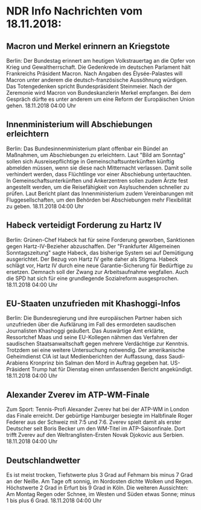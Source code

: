 # NDR Info Nachrichten vom 18.11.2018:


## Macron und Merkel erinnern an Kriegstote
Berlin: Der Bundestag erinnert am heutigen Volkstrauertag an die Opfer von Krieg und Gewaltherrschaft. Die Gedenkrede im deutschen Parlament hält Frankreichs Präsident Macron. Nach Angaben des Élysée-Palastes will Macron unter anderem die deutsch-französische Aussöhnung würdigen. Das Totengedenken spricht Bundespräsident Steinmeier. Nach der Zeremonie wird Macron von Bundeskanzlerin Merkel empfangen. Bei dem Gespräch dürfte es unter anderem um eine Reform der Europäischen Union gehen. 18.11.2018 04:00 Uhr 

## Innenministerium will Abschiebungen erleichtern
Berlin: Das Bundesinnenministerium plant offenbar ein Bündel an Maßnahmen, um Abschiebungen zu erleichtern. Laut "Bild am Sonntag" sollen sich Ausreisepflichtige in Gemeinschaftsunterkünften künftig abmelden müssen, wenn sie diese nach Mitternacht verlassen. Damit solle verhindert werden, dass Flüchtlinge vor einer Abschiebung untertauchten. In Gemeinschaftsunterkünften und Ankerzentren sollen zudem Ärzte fest angestellt werden, um die Reisefähigkeit von Asylsuchenden schneller zu prüfen. Laut Bericht plant das Innenministerium zudem Vereinbarungen mit Fluggesellschaften, um den Behörden bei Abschiebungen mehr Flexibilität zu geben. 18.11.2018 04:00 Uhr 

## Habeck verteidigt Forderung zu Hartz IV
Berlin:	Grünen-Chef Habeck hat für seine Forderung geworben, Sanktionen gegen Hartz-IV-Bezieher abzuschaffen. Der "Frankfurter Allgemeinen Sonntagszeitung" sagte Habeck, das bisherige System sei auf Demütigung ausgerichtet. Der Bezug von Hartz IV gelte daher als Stigma. Habeck schlägt vor, Hartz IV durch eine neue Garantie-Sicherung für Bedürftige zu ersetzen. Demnach soll der Zwang zur Arbeitsaufnahme wegfallen. Auch die SPD hat sich für eine grundlegende Sozialreform ausgesprochen. 18.11.2018 04:00 Uhr 

## EU-Staaten unzufrieden mit Khashoggi-Infos
Berlin:	Die Bundesregierung und ihre europäischen Partner haben sich unzufrieden über die Aufklärung im Fall des ermordeten saudischen Journalisten Khashoggi geäußert. Das Auswärtige Amt erklärte, Ressortchef Maas und seine EU-Kollegen nähmen das Verfahren der saudischen Staatsanwaltschaft gegen mehrere Verdächtige zur Kenntnis. Trotzdem sei eine weitere Untersuchung notwendig. Der amerikanische Geheimdienst CIA ist laut Medienberichten der Auffassung, dass Saudi-Arabiens Kronprinz bin Salman den Mord in Auftrag gegeben hat. US-Präsident Trump hat für Dienstag einen umfassenden Bericht angekündigt. 18.11.2018 04:00 Uhr 

## Alexander Zverev im ATP-WM-Finale
Zum Sport:	Tennis-Profi Alexander Zverev hat bei der ATP-WM in London das Finale erreicht. Der gebürtige Hamburger besiegte im Halbfinale Roger Federer aus der Schweiz mit 7:5 und 7:6. Zverev spielt damit als erster Deutscher seit Boris Becker um den WM-Titel im ATP-Saisonfinale. Dort trifft Zverev auf den Weltranglisten-Ersten Novak Djokovic aus Serbien. 18.11.2018 04:00 Uhr 

## Deutschlandwetter
Es ist meist trocken, Tiefstwerte plus 3 Grad auf Fehmarn bis minus 7 Grad an der Neiße. Am Tage oft sonnig, im Nordosten dichte Wolken und Regen. Höchstwerte 2 Grad in Erfurt bis 9 Grad in Köln. Die weiteren Aussichten: Am Montag Regen oder Schnee, im Westen und Süden etwas Sonne; minus 1 bis plus 6 Grad. 18.11.2018 04:00 Uhr 

